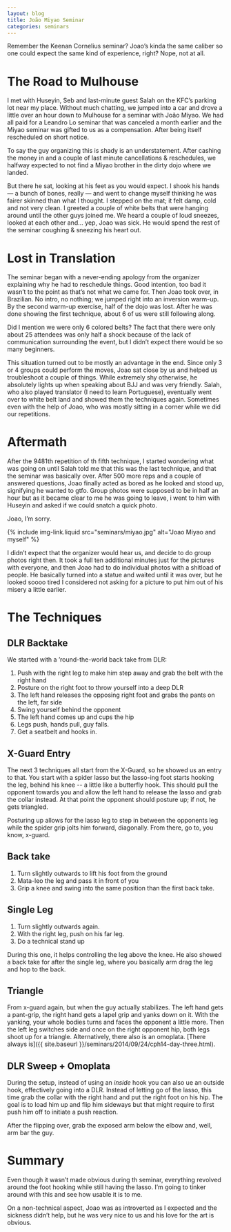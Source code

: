 ```yaml
---
layout: blog
title: João Miyao Seminar
categories: seminars
---
```

Remember the Keenan Cornelius seminar? Joao’s kinda the same caliber so one could expect the same kind of experience, right? Nope, not at all.

# The Road to Mulhouse

I met with Huseyin, Seb and last-minute guest Salah on the KFC’s parking lot near my place. Without much chatting, we jumped into a car and drove a little over an hour down to Mulhouse for a seminar with João Miyao. We had all paid for a Leandro Lo seminar that was canceled a month earlier and the Miyao seminar was gifted to us as a compensation. After being itself rescheduled on short notice.

To say the guy organizing this is shady is an understatement. After cashing the money in and a couple of last minute cancellations & reschedules, we halfway expected to not find a Miyao brother in the dirty dojo where we landed.

But there he sat, looking at his feet as you would expect. I shook his hands — a bunch of bones, really — and went to change myself thinking he was fairer skinned than what I thought. I stepped on the mat; it felt damp, cold and not very clean. I greeted a couple of white belts that were hanging around until the other guys joined me. We heard a couple of loud sneezes, looked at each other and... yep, Joao was sick. He would spend the rest of the seminar coughing & sneezing his heart out.

# Lost in Translation

The seminar began with a never-ending apology from the organizer explaining why he had to reschedule things. Good intention, too bad it wasn’t to the point as that’s not what we came for. Then Joao took over, in Brazilian. No intro, no nothing; we jumped right into an inversion warm-up. By the second warm-up exercise, half of the dojo was lost. After he was done showing the first technique, about 6 of us were still following along.

Did I mention we were only 6 colored belts? The fact that there were only about 25 attendees was only half a shock because of the lack of communication surrounding the event, but I didn’t expect there would be so many beginners.

This situation turned out to be mostly an advantage in the end. Since only 3 or 4 groups could perform the moves, Joao sat close by us and helped us troubleshoot a couple of things. While extremely shy otherwise, he absolutely lights up when speaking about BJJ and was very friendly. Salah, who also played translator (I need to learn Portuguese), eventually went over to white belt land and showed them the techniques again. Sometimes even with the help of Joao, who was mostly sitting in a corner while we did our repetitions.

# Aftermath

After the 9481th repetition of th fifth technique, I started wondering what was going on until Salah told me that this was the last technique, and that the seminar was basically over. After 500 more reps and a couple of answered questions, Joao finally acted as bored as he looked and stood up, signifying he wanted to gtfo. Group photos were supposed to be in half an hour but as it became clear to me he was going to leave, i went to him with Huseyin and asked if we could snatch a quick photo.

Joao, I’m sorry.

{% include img-link.liquid src="seminars/miyao.jpg" alt="Joao Miyao and myself" %}

I didn’t expect that the organizer would hear us, and decide to do group photos right then. It took a full ten additional minutes just for the pictures with everyone, and then Joao had to do individual photos with a shitload of people. He basically turned into a statue and waited until it was over, but he looked soooo tired I considered not asking for a picture to put him out of his misery a little earlier.

# The Techniques

## DLR Backtake

We started with a ’round-the-world back take from DLR:

1. Push with the right leg to make him step away and grab the belt with the right hand
2. Posture on the right foot to throw yourself into a deep DLR
3. The left hand releases the opposing right foot and grabs the pants on the left, far side
4. Swing yourself behind the opponent
5. The left hand comes up and cups the hip
6. Legs push, hands pull, guy falls.
7. Get a seatbelt and hooks in.

## X-Guard Entry

The next 3 techniques all start from the X-Guard, so he showed us an entry to that. You start with a spider lasso but the lasso-ing foot starts hooking the leg, behind his knee -- a little like a butterfly hook. This should pull the opponent towards you and allow the left hand to release the lasso and grab the collar instead. At that point the opponent should posture up; if not, he gets triangled.

Posturing up allows for the lasso leg to step in between the opponents leg while the spider grip jolts him forward, diagonally. From there, go to, you know, x-guard.

## Back take

1. Turn slightly outwards to lift his foot from the ground
2. Mata-leo the leg and pass it in front of you
3. Grip a knee and swing into the same position than the first back take.

## Single Leg

1. Turn slightly outwards again.
2. With the right leg, push on his far leg.
3. Do a technical stand up

During this one, it helps controlling the leg above the knee. He also showed a back take for after the single leg, where you basically arm drag the leg and hop to the back.

## Triangle

From x-guard again, but when the guy actually stabilizes. The left hand gets a pant-grip, the right hand gets a lapel grip and yanks down on it. With the yanking, your whole bodies turns and faces the opponent a little more. Then the left leg switches side and once on the right opponent hip, both legs shoot up for a triangle. Alternatively, there also is an omoplata. [There always is]({{ site.baseurl }}/seminars/2014/09/24/cph14-day-three.html).

## DLR Sweep + Omoplata

During the setup, instead of using an _inside_ hook you can also ue an outside hook, effectively going into a DLR. Instead of letting go of the lasso, this time grab the collar with the right hand and put the right foot on his hip. The goal is to load him up and flip him sideways but that might require to first push him off to initiate a push reaction.

After the flipping over, grab the exposed arm below the elbow and, well, arm bar the guy.

# Summary

Even though it wasn’t made obvious during th seminar, everything revolved around the foot hooking while still having the lasso. I’m going to tinker around with this and see how usable it is to me.

On a non-technical aspect, Joao was as introverted as I expected and the sickness didn’t help, but he was very nice to us and his love for the art is obvious.